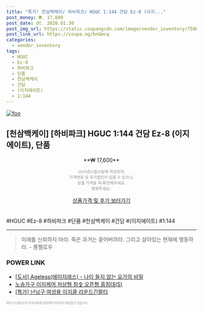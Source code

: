 ```yaml
--- 
title: "특가! 천삼백케이/ 하비파크/ HGUC 1:144 건담 Ez-8 (이지..." 
post_money: ₩. 17,600 
post_date: dt. 2020.01.30 
post_img_url: https://static.coupangcdn.com/image/vendor_inventory/f508/9f1bbd51289f819c811f7708a86164305dae7cd7a065b55626668adefbd5.jpg 
post_link_url: https://coupa.ng/bnGmcq 
categories: 
  - vendor_inventory 
tags: 
  - HGUC 
  - Ez-8 
  - 하비파크 
  - 단품 
  - 천삼백케이 
  - 건담 
  - (이지에이트) 
  - 1:144 
--- 
```

[![foo](https://static.coupangcdn.com/image/vendor_inventory/f508/9f1bbd51289f819c811f7708a86164305dae7cd7a065b55626668adefbd5.jpg)](https://coupa.ng/bnGmcq) 

## [천삼백케이] [하비파크] HGUC 1:144 건담 Ez-8 (이지에이트), 단품 
<p style="text-align: center;">**₩ 17,600**</p> 
<p style="text-align: center;"><span style="color: #898c8f; font-family: Georgia,Times,serif; font-size: 0.75em;">2020년01월30일에 작성되어, <br>가격변동 및 추가할인이 있을 수 있으니,<br> 상품 가격을 꼭!확인해주세요.<br>행복하세요~</span> 
</p>	 
<div markdown="0" style="text-align: center;"><a href="https://coupa.ng/bnGmcq" class="btn btn--success">상품가격 및 후기 보러가기</a></div> 
<br><br> 
  #HGUC #Ez-8 #하비파크 #단품 #천삼백케이 #건담 #(이지에이트) #1:144 
<hr> 

> 미래를 신뢰하지 마라. 죽은 과거는 묻어버려라. 그리고 살아있는 현재에 행동하라. - 롱펠로우 


### POWER LINK

* <a href="https://blog.naver.com/santokki14/221789895587" target="_blank">[도서] Ageless(에이지레스) - 나이 들지 않는 요가의 비밀</a>
* <a href="https://blog.naver.com/fasyy4321/221782101563" target="_blank">노송가구 이지케어 저상형 참숯 오픈형 흙침대(S)</a>
* <a href="https://blog.naver.com/santokki14/221790736807" target="_blank">[특가] 난닝구 여성용 이지클 라운드긴팔티</a>

<span style="color: #898c8f; font-family: Georgia,Times,serif; font-size: 0.55em;">파트너스활동으로 작성자에게 일정액의 커미션이 제공될수 있습니다.</span> 
